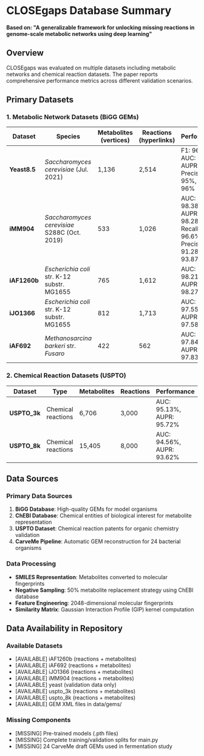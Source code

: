 # CLOSEgaps Database Summary

**Based on: "A generalizable framework for unlocking missing reactions in genome-scale metabolic networks using deep learning"**

## Overview

CLOSEgaps was evaluated on multiple datasets including metabolic networks and chemical reaction datasets. The paper reports comprehensive performance metrics across different validation scenarios.

## Primary Datasets

### 1. Metabolic Network Datasets (BiGG GEMs)

| Dataset | Species | Metabolites (vertices) | Reactions (hyperlinks) | Performance |
|---------|---------|----------------------|----------------------|-------------|
| **Yeast8.5** | *Saccharomyces cerevisiae* (Jul. 2021) | 1,136 | 2,514 | F1: 96%, AUC: 99%, AUPR: 99%, Precision: 95%, Recall: 96% |
| **iMM904** | *Saccharomyces cerevisiae* S288C (Oct. 2019) | 533 | 1,026 | AUC: 98.38%, AUPR: 98.28%, Recall: 96.6%, Precision: 91.28%, F1: 93.87% |
| **iAF1260b** | *Escherichia coli* str. K-12 substr. MG1655 | 765 | 1,612 | AUC: 98.21%, AUPR: 98.27% |
| **iJO1366** | *Escherichia coli* str. K-12 substr. MG1655 | 812 | 1,713 | AUC: 97.55%, AUPR: 97.58% |
| **iAF692** | *Methanosarcina barkeri* str. *Fusaro* | 422 | 562 | AUC: 97.84%, AUPR: 97.83% |

### 2. Chemical Reaction Datasets (USPTO)

| Dataset | Type | Metabolites | Reactions | Performance |
|---------|------|-------------|-----------|-------------|
| **USPTO_3k** | Chemical reactions | 6,706 | 3,000 | AUC: 95.13%, AUPR: 95.72% |
| **USPTO_8k** | Chemical reactions | 15,405 | 8,000 | AUC: 94.56%, AUPR: 93.62% |


## Data Sources

### Primary Data Sources
1. **BiGG Database**: High-quality GEMs for model organisms
2. **ChEBI Database**: Chemical entities of biological interest for metabolite representation
3. **USPTO Dataset**: Chemical reaction patents for organic chemistry validation
4. **CarveMe Pipeline**: Automatic GEM reconstruction for 24 bacterial organisms

### Data Processing
- **SMILES Representation**: Metabolites converted to molecular fingerprints
- **Negative Sampling**: 50% metabolite replacement strategy using ChEBI database
- **Feature Engineering**: 2048-dimensional molecular fingerprints
- **Similarity Matrix**: Gaussian Interaction Profile (GIP) kernel computation

## Data Availability in Repository

### Available Datasets
- [AVAILABLE] iAF1260b (reactions + metabolites)
- [AVAILABLE] iAF692 (reactions + metabolites)
- [AVAILABLE] iJO1366 (reactions + metabolites)
- [AVAILABLE] iMM904 (reactions + metabolites)
- [AVAILABLE] yeast (validation data only)
- [AVAILABLE] uspto_3k (reactions + metabolites)
- [AVAILABLE] uspto_8k (reactions + metabolites)
- [AVAILABLE] GEM XML files in data/gems/

### Missing Components
- [MISSING] Pre-trained models (.pth files)
- [MISSING] Complete training/validation splits for main.py
- [MISSING] 24 CarveMe draft GEMs used in fermentation study